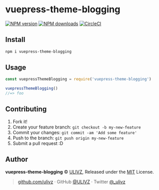 # vuepress-theme-blogging

[![NPM version](https://badgen.net/npm/v/vuepress-theme-blogging)](https://npmjs.com/package/vuepress-theme-blogging) [![NPM downloads](https://badgen.net/npm/dm/vuepress-theme-blogging)](https://npmjs.com/package/vuepress-theme-blogging) [![CircleCI](https://badgen.net/circleci/github/ulivz/vuepress-theme-blogging/master)](https://circleci.com/gh/ulivz/vuepress-theme-blogging/tree/master)

## Install

```bash
npm i vuepress-theme-blogging
```

## Usage

```js
const vuepressThemeBlogging = require('vuepress-theme-blogging')

vuepressThemeBlogging()
//=> foo
```

## Contributing

1. Fork it!
2. Create your feature branch: `git checkout -b my-new-feature`
3. Commit your changes: `git commit -am 'Add some feature'`
4. Push to the branch: `git push origin my-new-feature`
5. Submit a pull request :D


## Author

**vuepress-theme-blogging** © [ULIVZ](https://github.com/ulivz), Released under the [MIT](./LICENSE) License.<br>


> [github.com/ulivz](https://github.com/ulivz) · GitHub [@ULIVZ](https://github.com/ulivz) · Twitter [@_ulivz](https://twitter.com/_ulivz)


